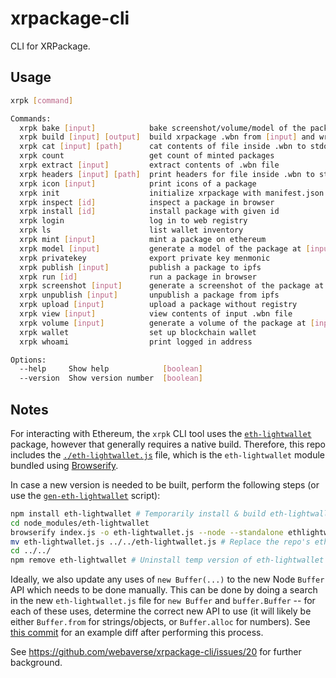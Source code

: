 # xrpackage-cli

CLI for XRPackage.

## Usage

```bash
xrpk [command]

Commands:
  xrpk bake [input]            bake screenshot/volume/model of the package at [input]
  xrpk build [input] [output]  build xrpackage .wbn from [input] and write to [output]
  xrpk cat [input] [path]      cat contents of file inside .wbn to stdout
  xrpk count                   get count of minted packages
  xrpk extract [input]         extract contents of .wbn file
  xrpk headers [input] [path]  print headers for file inside .wbn to stdout
  xrpk icon [input]            print icons of a package
  xrpk init                    initialize xrpackage with manifest.json
  xrpk inspect [id]            inspect a package in browser
  xrpk install [id]            install package with given id
  xrpk login                   log in to web registry
  xrpk ls                      list wallet inventory
  xrpk mint [input]            mint a package on ethereum
  xrpk model [input]           generate a model of the package at [input]
  xrpk privatekey              export private key menmonic
  xrpk publish [input]         publish a package to ipfs
  xrpk run [id]                run a package in browser
  xrpk screenshot [input]      generate a screenshot of the package at [input]
  xrpk unpublish [input]       unpublish a package from ipfs
  xrpk upload [input]          upload a package without registry
  xrpk view [input]            view contents of input .wbn file
  xrpk volume [input]          generate a volume of the package at [input]
  xrpk wallet                  set up blockchain wallet
  xrpk whoami                  print logged in address

Options:
  --help     Show help            [boolean]
  --version  Show version number  [boolean]
```

## Notes

For interacting with Ethereum, the `xrpk` CLI tool uses the [`eth-lightwallet`](https://github.com/ConsenSys/eth-lightwallet/) package, however that generally requires a native build. Therefore, this repo includes the [`./eth-lightwallet.js`](./eth-lightwallet.js) file, which is the `eth-lightwallet` module bundled using [Browserify](http://browserify.org/).

In case a new version is needed to be built, perform the following steps (or use the [`gen-eth-lightwallet`](./gen-eth-lightwallet) script):

```bash
npm install eth-lightwallet # Temporarily install & build eth-lightwallet locally
cd node_modules/eth-lightwallet
browserify index.js -o eth-lightwallet.js --node --standalone ethlightwallet # Bundle the module
mv eth-lightwallet.js ../../eth-lightwallet.js # Replace the repo's eth-lightwallet.js file
cd ../../
npm remove eth-lightwallet # Uninstall temp version of eth-lightwallet
```

Ideally, we also update any uses of `new Buffer(...)` to the new Node `Buffer` API which needs to be done manually. This can be done by doing a search in the new `eth-lightwallet.js` file for `new Buffer` and `buffer.Buffer` -- for each of these uses, determine the correct new API to use (it will likely be either `Buffer.from` for strings/objects, or `Buffer.alloc` for numbers). See [this commit](https://github.com/webaverse/xrpackage-cli/pull/29/commits/a7232ac5813d489ae5244df5b0c67b0a8e802bc8) for an example diff after performing this process.

See https://github.com/webaverse/xrpackage-cli/issues/20 for further background.
